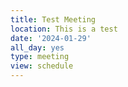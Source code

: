 ```yaml
---
title: Test Meeting
location: This is a test
date: '2024-01-29'
all_day: yes
type: meeting
view: schedule
---
```

